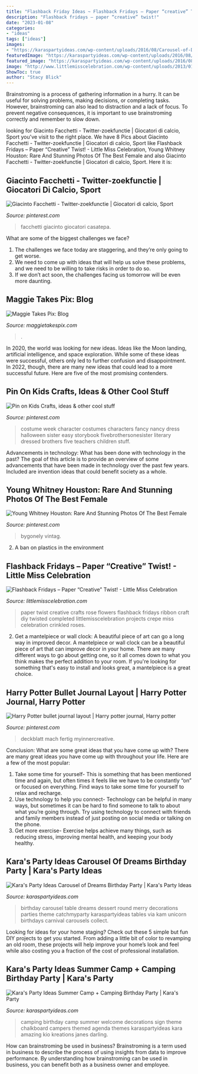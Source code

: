 ```yaml
---
title: "Flashback Friday Ideas ~ Flashback Fridays – Paper “creative” Twist!"
description: "Flashback fridays – paper “creative” twist!"
date: "2023-01-08"
categories:
- "ideas"
tags: ["ideas"]
images:
- "https://karaspartyideas.com/wp-content/uploads/2016/08/Carousel-of-Dreams-Birthday-Party-via-Karas-Party-Ideas-KarasPartyIdeas.com11.jpg"
featuredImage: "https://karaspartyideas.com/wp-content/uploads/2016/08/Carousel-of-Dreams-Birthday-Party-via-Karas-Party-Ideas-KarasPartyIdeas.com11.jpg"
featured_image: "https://karaspartyideas.com/wp-content/uploads/2016/08/Carousel-of-Dreams-Birthday-Party-via-Karas-Party-Ideas-KarasPartyIdeas.com11.jpg"
image: "http://www.littlemisscelebration.com/wp-content/uploads/2013/01/Completed-Paper-Twist-Rose.jpg"
ShowToc: true
author: "Stacy Blick"
---
```



Brainstroming is a process of gathering information in a hurry. It can be useful for solving problems, making decisions, or completing tasks. However, brainstroming can also lead to distraction and a lack of focus. To prevent negative consequences, it is important to use brainstroming correctly and remember to slow down.

	

		
looking for Giacinto Facchetti - Twitter-zoekfunctie | Giocatori di calcio, Sport you've visit to the right place. We have 8 Pics about Giacinto Facchetti - Twitter-zoekfunctie | Giocatori di calcio, Sport like Flashback Fridays – Paper “Creative” Twist! - Little Miss Celebration, Young Whitney Houston: Rare And Stunning Photos Of The Best Female and also Giacinto Facchetti - Twitter-zoekfunctie | Giocatori di calcio, Sport. Here it is:
		
    
## Giacinto Facchetti - Twitter-zoekfunctie | Giocatori Di Calcio, Sport

<img loading=lazy src="https://i.pinimg.com/736x/6b/31/85/6b318530f1814e5d216d53d410c1a213.jpg" onerror="this.onerror=null;this.src='https://tse3.mm.bing.net/th?id=OIP.4u9Ae2ELozOVQ1Hjxc1yggHaLU&amp;pid=15.1';" alt="Giacinto Facchetti - Twitter-zoekfunctie | Giocatori di calcio, Sport">

_Source: pinterest.com_

>facchetti giacinto giocatori casatepa. 

	

What are some of the biggest challenges we face?
1. The challenges we face today are staggering, and they’re only going to get worse.
2. We need to come up with ideas that will help us solve these problems, and we need to be willing to take risks in order to do so.
3. If we don’t act soon, the challenges facing us tomorrow will be even more daunting.

    
## Maggie Takes Pix: Blog

<img loading=lazy src="https://www.maggietakespix.com/img/s/v-10/p2621672063-5.jpg" onerror="this.onerror=null;this.src='https://tse1.mm.bing.net/th?id=OIP.O_vqN4QkGrbrXDcJ6R4ZmAHaE7&amp;pid=15.1';" alt="Maggie Takes Pix: Blog">

_Source: maggietakespix.com_

>. 

	

In 2020, the world was looking for new ideas. Ideas like the Moon landing, artificial intelligence, and space exploration. While some of these ideas were successful, others only led to further confusion and disappointment. In 2022, though, there are many new ideas that could lead to a more successful future. Here are five of the most promising contenders.

    
## Pin On Kids Crafts, Ideas &amp; Other Cool Stuff

<img loading=lazy src="https://i.pinimg.com/originals/6a/67/5b/6a675b1c1e2db71ef2fa1b8161af86e0.jpg" onerror="this.onerror=null;this.src='https://tse1.mm.bing.net/th?id=OIP.aauJbVjSyxJI0-ihn_P-nQHaJX&amp;pid=15.1';" alt="Pin on Kids Crafts, ideas &amp; other cool stuff">

_Source: pinterest.com_

>costume week character costumes characters fancy nancy dress halloween sister easy storybook fivebrothersonesister literary dressed brothers five teachers children stuff. 

	

Advancements in technology: What has been done with technology in the past?
The goal of this article is to provide an overview of some advancements that have been made in technology over the past few years. Included are invention ideas that could benefit society as a whole.

    
## Young Whitney Houston: Rare And Stunning Photos Of The Best Female

<img loading=lazy src="https://i.pinimg.com/736x/57/97/9a/57979a4a09111b4f2405f76aa30aeacf.jpg" onerror="this.onerror=null;this.src='https://tse3.mm.bing.net/th?id=OIP.dukJsRXB9Ce1LTf0n-1HRgHaJJ&amp;pid=15.1';" alt="Young Whitney Houston: Rare And Stunning Photos Of The Best Female">

_Source: pinterest.com_

>bygonely vintag. 

	

2. A ban on plastics in the environment 

    
## Flashback Fridays – Paper “Creative” Twist! - Little Miss Celebration

<img loading=lazy src="http://www.littlemisscelebration.com/wp-content/uploads/2013/01/Completed-Paper-Twist-Rose.jpg" onerror="this.onerror=null;this.src='https://tse4.mm.bing.net/th?id=OIP.pdSrd8xRlzc_6spPozohSwHaIS&amp;pid=15.1';" alt="Flashback Fridays – Paper “Creative” Twist! - Little Miss Celebration">

_Source: littlemisscelebration.com_

>paper twist creative crafts rose flowers flashback fridays ribbon craft diy twisted completed littlemisscelebration projects crepe miss celebration crinkled roses. 

	

2. Get a mantelpiece or wall clock: A beautiful piece of art can go a long way in improved decor.
A mantelpiece or wall clock can be a beautiful piece of art that can improve decor in your home. There are many different ways to go about getting one, so it all comes down to what you think makes the perfect addition to your room. If you're looking for something that's easy to install and looks great, a mantelpiece is a great choice.

    
## Harry Potter Bullet Journal Layout | Harry Potter Journal, Harry Potter

<img loading=lazy src="https://i.pinimg.com/originals/a7/b5/9e/a7b59ebd8b48307b5918cf06b3588d07.jpg" onerror="this.onerror=null;this.src='https://tse2.mm.bing.net/th?id=OIP.mCz05MLygbdX2hzWGpK6LgHaIV&amp;pid=15.1';" alt="Harry Potter bullet journal layout | Harry potter journal, Harry potter">

_Source: pinterest.com_

>deckblatt mach fertig myinnercreative. 

	

Conclusion: What are some great ideas that you have come up with?
There are many great ideas you have come up with throughout your life. Here are a few of the most popular: 
1. Take some time for yourself- This is something that has been mentioned time and again, but often times it feels like we have to be constantly “on” or focused on everything. Find ways to take some time for yourself to relax and recharge. 
2. Use technology to help you connect- Technology can be helpful in many ways, but sometimes it can be hard to find someone to talk to about what you’re going through. Try using technology to connect with friends and family members instead of just posting on social media or talking on the phone. 
3. Get more exercise- Exercise helps achieve many things, such as reducing stress, improving mental health, and keeping your body healthy.

    
## Kara&#039;s Party Ideas Carousel Of Dreams Birthday Party | Kara&#039;s Party Ideas

<img loading=lazy src="https://karaspartyideas.com/wp-content/uploads/2016/08/Carousel-of-Dreams-Birthday-Party-via-Karas-Party-Ideas-KarasPartyIdeas.com11.jpg" onerror="this.onerror=null;this.src='https://tse3.mm.bing.net/th?id=OIP.1xEKwBXYL2HjbA9EmQFE7wHaKH&amp;pid=15.1';" alt="Kara&#039;s Party Ideas Carousel of Dreams Birthday Party | Kara&#039;s Party Ideas">

_Source: karaspartyideas.com_

>birthday carousel table dreams dessert round merry decorations parties theme catchmyparty karaspartyideas tables via kam unicorn birthdays carnival carousels collect. 

	

Looking for ideas for your home staging? Check out these 5 simple but fun DIY projects to get you started. From adding a little bit of color to revamping an old room, these projects will help improve your home’s look and feel while also costing you a fraction of the cost of professional installation.

    
## Kara&#039;s Party Ideas Summer Camp + Camping Birthday Party | Kara&#039;s Party

<img loading=lazy src="http://karaspartyideas.com/wp-content/uploads/2016/09/Summer-Camp-Camping-Birthday-Party-via-Karas-Party-Ideas-KarasPartyIdeas.com2_.jpeg" onerror="this.onerror=null;this.src='https://tse4.mm.bing.net/th?id=OIP.GC-zGNNYDQ03gzNDL5CBXAHaLH&amp;pid=15.1';" alt="Kara&#039;s Party Ideas Summer Camp + Camping Birthday Party | Kara&#039;s Party">

_Source: karaspartyideas.com_

>camping birthday camp summer welcome decorations sign theme chalkboard campers themed agenda themes karaspartyideas kara amazing kio kreations janes darling. 

	

How can brainstroming be used in business?
Brainstroming is a term used in business to describe the process of using insights from data to improve performance. By understanding how brainstroming can be used in business, you can benefit both as a business owner and employee.

